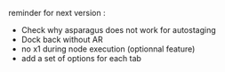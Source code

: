reminder for next version : 

* Check why asparagus does not work for autostaging
* Dock back without AR
* no x1 during node execution (optionnal feature)
* add a set of options for each tab

